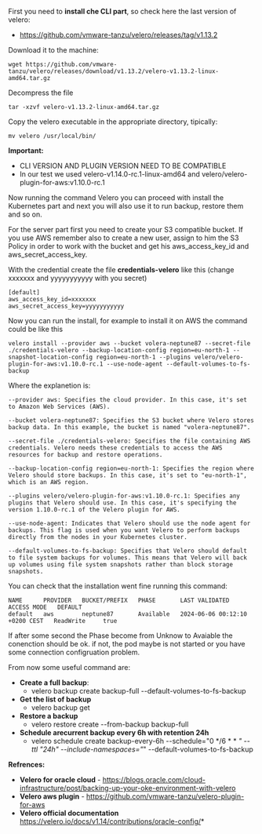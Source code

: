 First you need to **install che CLI part**, so check here the last version of velero:
* https://github.com/vmware-tanzu/velero/releases/tag/v1.13.2

Download it to the machine:
```
wget https://github.com/vmware-tanzu/velero/releases/download/v1.13.2/velero-v1.13.2-linux-amd64.tar.gz
```

Decompress the file
```
tar -xzvf velero-v1.13.2-linux-amd64.tar.gz
```

Copy the velero executable in the appropriate directory, tipically:
```
mv velero /usr/local/bin/
```

**Important:** 
* CLI VERSION AND PLUGIN VERSION NEED TO BE COMPATIBLE
* In our test we used velero-v1.14.0-rc.1-linux-amd64 and   velero/velero-plugin-for-aws:v1.10.0-rc.1

Now running the command Velero you can proceed with install the Kubernetes part and next you will also use it to run backup, restore them and so on.

For the server part first you need to create your S3 compatible bucket.  If you use AWS remember also to create a new user, assign to him the S3 Policy in order to work with the bucket and get his aws_access_key_id and aws_secret_access_key.

With the credential create the file **credentials-velero** like this (change xxxxxxx and yyyyyyyyyyy with you secret)
```
[default]
aws_access_key_id=xxxxxxx
aws_secret_access_key=yyyyyyyyyyy
```

Now you can run the install, for example to install it on AWS the command could be like this
```
velero install --provider aws --bucket volera-neptune87 --secret-file ./credentials-velero --backup-location-config region=eu-north-1 --snapshot-location-config region=eu-north-1 --plugins velero/velero-plugin-for-aws:v1.10.0-rc.1 --use-node-agent --default-volumes-to-fs-backup
```

Where the explanetion is:
```
--provider aws: Specifies the cloud provider. In this case, it's set to Amazon Web Services (AWS).

--bucket volera-neptune87: Specifies the S3 bucket where Velero stores backup data. In this example, the bucket is named "volera-neptune87".

--secret-file ./credentials-velero: Specifies the file containing AWS credentials. Velero needs these credentials to access the AWS resources for backup and restore operations.

--backup-location-config region=eu-north-1: Specifies the region where Velero should store backups. In this case, it's set to "eu-north-1", which is an AWS region.

--plugins velero/velero-plugin-for-aws:v1.10.0-rc.1: Specifies any plugins that Velero should use. In this case, it's specifying the version 1.10.0-rc.1 of the Velero plugin for AWS.

--use-node-agent: Indicates that Velero should use the node agent for backups. This flag is used when you want Velero to perform backups directly from the nodes in your Kubernetes cluster.

--default-volumes-to-fs-backup: Specifies that Velero should default to file system backups for volumes. This means that Velero will back up volumes using file system snapshots rather than block storage snapshots.
```

You can check that the installation went fine running this command:
```
NAME      PROVIDER   BUCKET/PREFIX   PHASE       LAST VALIDATED                   ACCESS MODE   DEFAULT
default   aws        neptune87       Available   2024-06-06 00:12:10 +0200 CEST   ReadWrite     true
```

If after some second the Phase become from Unknow to Avaiable the conenction should be ok. if not, the pod maybe is not started or you have some connection configruation problem.

From now some useful command are:
* **Create a full backup**:
  * velero backup create backup-full --default-volumes-to-fs-backup
* **Get the list of backup**
  * velero backup get
* **Restore a backup**
  * velero restore create --from-backup backup-full
* **Schedule arecurrent backup every 6h with retention 24h** 
  * velero schedule create backup-every-6h --schedule="0 */6 * * *" --ttl "24h" --include-namespaces="*" --default-volumes-to-fs-backup

**Refrences:**
* **Velero for oracle cloud** -  https://blogs.oracle.com/cloud-infrastructure/post/backing-up-your-oke-environment-with-velero
* **Velero aws plugin** - https://github.com/vmware-tanzu/velero-plugin-for-aws
* **Velero official documentation** https://velero.io/docs/v1.14/contributions/oracle-config/*
